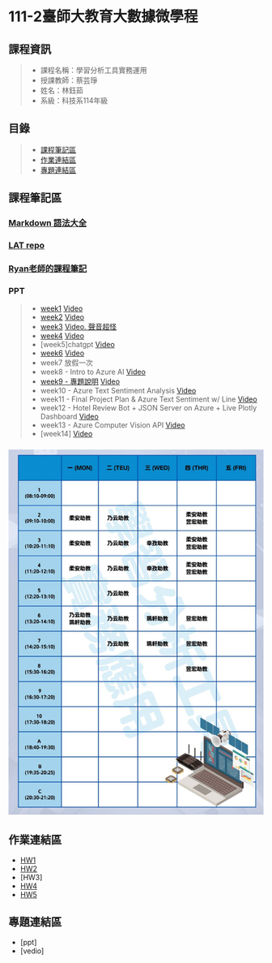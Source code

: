 # 111-2臺師大教育大數據微學程

## 課程資訊
> + 課程名稱：學習分析工具實務運用
> + 授課教師：蔡芸琤
> + 姓名：林鈺茹
> + 系級：科技系114年級
## 目錄
> + [課程筆記區](https://github.com/Lindergithub/LAT/edit/main/README.md#%E8%AA%B2%E7%A8%8B%E7%AD%86%E8%A8%98%E5%8D%80)
> + [作業連結區](https://github.com/Lindergithub/LAT/edit/main/README.md#%E4%BD%9C%E6%A5%AD%E9%80%A3%E7%B5%90%E5%8D%80)
> + [專題連結區](https://github.com/Lindergithub/LAT/edit/main/README.md#%E5%B0%88%E9%A1%8C%E9%80%A3%E7%B5%90%E5%8D%80)
## 課程筆記區
### [Markdown 語法大全](https://ed521.github.io/2019/08/hexo-markdown/)
### [LAT repo](https://docs.google.com/spreadsheets/d/e/2PACX-1vT_zJV6gYfbNv8irou82vBJjx76eTwu8-oBLzV5VlQhuD8eNychjpKbTCAZgGJKv5og303hZdXX_ygo/pubhtml#)
### [Ryan老師的課程筆記](https://hospitable-top-f1b.notion.site/111-2-NTNU-31ed6721887f4b24bd52c6102a8d99c7)
### PPT 
> + [week1](https://docs.google.com/presentation/d/e/2PACX-1vSInSmBw4pmnFj-4BoVDQcXDkXJ23WMGXBWPkHTTm99t0rigaeIYzMpjC8Q7nKu9SZWeNAs6q1Wy5ZE/pub?start=false&loop=false&delayms=3000&slide=id.p)
> [Video](https://www.youtube.com/watch?v=xm7m9u6jUgc)
> + [week2](https://docs.google.com/presentation/d/e/2PACX-1vT-TbdyqnFFYyOREkTHFGj8OMr3z4-77otHUtDB1PZk_hy4H1sO0_ZXdsaTg1qping-CP_2kEhcvlu0/pub?start=false&loop=false&delayms=3000&slide=id.p)
> [Video](https://www.youtube.com/watch?v=HoPOMwI2NhA)
> + [week3](https://docs.google.com/presentation/d/e/2PACX-1vRQ-QbIIGrpvbC7PkYFtWhT8hhT2pREfIYP5OxiYPF125Ag1u4ln-f7EKR_znsU-bM1z-RrxFY3qHba/pub?start=false&loop=false&delayms=3000&slide=id.p)
> [Video. 聲音超怪](https://www.youtube.com/watch?v=0Ug8Pr7miOo)
> + [week4](https://docs.google.com/presentation/d/e/2PACX-1vQTkndQGs2LVuR27vv0lbSpZPKY6j-7pNcF4SvSTZhflcTOi2XxCp8iSFgxiX5KoB61cI9ZPZix8Vn5/pub?start=false&loop=false&delayms=3000&slide=id.p)
> [Video](https://www.youtube.com/watch?v=lv04AXEq0Rk)
> + [week5]chatgpt
> [Video](https://www.youtube.com/watch?v=d7c-pGlJAOI)
> + [week6](https://docs.google.com/presentation/d/e/2PACX-1vSF3Y3YNF7rwKxFz4tKxHwZY1qOdM17iDWN9emYrDkXIHYdIDXxOtS2j5sfq18HPO6w4-ye7ekB9lvN/pub?start=false&loop=false&delayms=3000&slide=id.p)
> [Video](https://www.youtube.com/watch?v=D-k57QOvRlg)
> + week7 放假一次
> + week8 - Intro to Azure AI
> [Video](https://www.youtube.com/watch?v=JYiXyxKLJc0&list=PL6HWDH-x2DrlD4A3T94sORnZEltA3WKdb&index=2)
> + [week9 - 專題說明](https://docs.google.com/presentation/d/e/2PACX-1vSdW6bWsDN67PZCfNunXnGfpgvxR2GFO39zJbeqFaUX9xzkGeUkO-vOo5lxuvg-aIvZC7IwjDJdt0iM/pub?start=false&loop=false&delayms=3000&slide=id.g23dd2219a46_0_124)
> [Video](https://www.youtube.com/watch?v=5n80gistmxU)
> + week10 - Azure Text Sentiment Analysis
> [Video](https://www.youtube.com/watch?v=HTvl5skHsck&list=PL6HWDH-x2DrlD4A3T94sORnZEltA3WKdb&index=3&t=637s)
> + week11 - Final Project Plan & Azure Text Sentiment w/ Line
> [Video](https://www.youtube.com/watch?v=GLZ9rVEa_54&list=PL6HWDH-x2DrlD4A3T94sORnZEltA3WKdb&index=4)
> + week12 - Hotel Review Bot + JSON Server on Azure + Live Plotly Dashboard
> [Video](https://www.youtube.com/watch?v=llSEt0FbQT4&list=PL6HWDH-x2DrlD4A3T94sORnZEltA3WKdb&index=5)
> + week13 - Azure Computer Vision API
> [Video](https://www.youtube.com/watch?v=oNyrigYdVio&list=PL6HWDH-x2DrlD4A3T94sORnZEltA3WKdb&index=6)
> + [week14]
> [Video]()

### ![助教時間](001.jpg)
## 作業連結區
+ [HW1](https://github.com/Lindergithub/LAT/blob/main/lat_hw1.ipynb)
+ [HW2](https://github.com/Lindergithub/LAT/blob/main/HW2/README.md)
+ [HW3]
+ [HW4](https://github.com/Lindergithub/LAT/blob/main/HW4/README.md)
+ [HW5](https://github.com/Lindergithub/LAT/blob/main/HW5/README.md)
## 專題連結區
+ [ppt]
+ [vedio]
